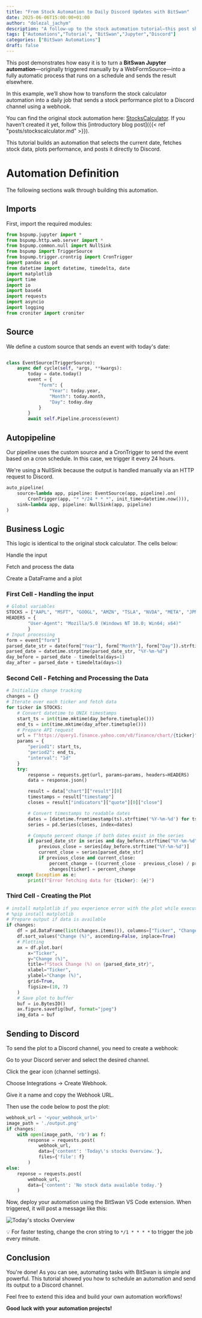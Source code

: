 ```yaml
---
title: "From Stock Automation to Daily Discord Updates with BitSwan"
date: 2025-06-06T15:00:00+01:00
author: "dolezal_jachym"
description: "A follow-up to the stock automation tutorial—this post shows how to send daily stock updates to a Discord channel."
tags: ["Automations","Tutorial", "BitSwan","Jupyter","Discord"]
categories: ["BitSwan Automations"]
draft: false
---
```


This post demonstrates how easy it is to turn a **BitSwan Jupyter automation**—originally triggered manually by a WebFormSource—into a fully automatic process that runs on a schedule and sends the result elsewhere.

In this example, we’ll show how to transform the stock calculator automation into a daily job that sends a stock performance plot to a Discord channel using a webhook.

You can find the original stock automation here: [StocksCalculator](https://github.com/bitswan-space/BitSwan/tree/feat/webform-blogpost-example/examples/StocksCalculator). If you haven’t created it yet, follow this [introductory blog post]({{< ref "posts/stockscalculator.md" >}}).

This tutorial builds an automation that selects the current date, fetches stock data, plots performance, and posts it directly to Discord.

# Automation Definition

The following sections walk through building this automation.

## Imports

First, import the required modules:
```python
from bspump.jupyter import *
from bspump.http.web.server import *
from bspump.common.null import NullSink
from bspump import TriggerSource
from bspump.trigger.crontrig import CronTrigger
import pandas as pd
from datetime import datetime, timedelta, date
import matplotlib
import time
import io
import base64
import requests
import asyncio
import logging
from croniter import croniter
```

## Source

We define a custom source that sends an event with today's date:

```python

class EventSource(TriggerSource):
    async def cycle(self, *args, **kwargs):
        today = date.today()
        event = {
            "form": {
                "Year": today.year,
                "Month": today.month,
                "Day": today.day
            }
        }
        await self.Pipeline.process(event)
```

## Autopipeline

Our pipeline uses the custom source and a CronTrigger to send the event based on a cron schedule. In this case, we trigger it every 24 hours.

We're using a NullSink because the output is handled manually via an HTTP request to Discord.

```python
auto_pipeline(
    source=lambda app, pipeline: EventSource(app, pipeline).on(
        CronTrigger(app, "* */24 * * *", init_time=datetime.now())),
    sink=lambda app, pipeline: NullSink(app, pipeline)
)
```

## Business Logic

This logic is identical to the original stock calculator. The cells below:

Handle the input

Fetch and process the data

Create a DataFrame and a plot

### First Cell - Handling the input

```python
# Global variables
STOCKS = ["AAPL", "MSFT", "GOOGL", "AMZN", "TSLA", "NVDA", "META", "JPM", "NFLX", "AMD"]
HEADERS = {
        "User-Agent": "Mozilla/5.0 (Windows NT 10.0; Win64; x64)"
        }
# Input processing
form = event["form"]
parsed_date_str = date(form["Year"], form["Month"], form["Day"]).strftime("%Y-%m-%d")
parsed_date = datetime.strptime(parsed_date_str, "%Y-%m-%d")
day_before = parsed_date - timedelta(days=1)
day_after = parsed_date + timedelta(days=1)
```

### Second Cell - Fetching and Processing the Data

```python
# Initialize change tracking
changes = {}
# Iterate over each ticker and fetch data
for ticker in STOCKS:
    # Convert datetime to UNIX timestamps
    start_ts = int(time.mktime(day_before.timetuple()))
    end_ts = int(time.mktime(day_after.timetuple()))
    # Prepare API request
    url = f"https://query1.finance.yahoo.com/v8/finance/chart/{ticker}"
    params = {
        "period1": start_ts,
        "period2": end_ts,
        "interval": "1d"
    }
    try:
        response = requests.get(url, params=params, headers=HEADERS)
        data = response.json()

        result = data["chart"]["result"][0]
        timestamps = result["timestamp"]
        closes = result["indicators"]["quote"][0]["close"]

        # Convert timestamps to readable dates
        dates = [datetime.fromtimestamp(ts).strftime('%Y-%m-%d') for ts in timestamps]
        series = pd.Series(closes, index=dates)

        # Compute percent change if both dates exist in the series
        if parsed_date_str in series and day_before.strftime("%Y-%m-%d") in series:
            previous_close = series[day_before.strftime("%Y-%m-%d")]
            current_close = series[parsed_date_str]
            if previous_close and current_close:
                percent_change = ((current_close - previous_close) / previous_close) * 100
                changes[ticker] = percent_change
    except Exception as e:
        print(f"Error fetching data for {ticker}: {e}")
```

### Third Cell - Creating the Plot

```python
# install matplotlib if you experience error with the plot while executing the cells in during dev
# %pip install matplotlib
# Prepare output if data is available
if changes:
    df = pd.DataFrame(list(changes.items()), columns=["Ticker", "Change (%)"])
    df.sort_values("Change (%)", ascending=False, inplace=True)
    # Plotting
    ax = df.plot.bar(
        x="Ticker",
        y="Change (%)",
        title=f"Stock Change (%) on {parsed_date_str}",
        xlabel="Ticker",
        ylabel="Change (%)",
        grid=True,
        figsize=(10, 7)
    )
    # Save plot to buffer
    buf = io.BytesIO()
    ax.figure.savefig(buf, format="jpeg")
    img_data = buf
```


## Sending to Discord

To send the plot to a Discord channel, you need to create a webhook:

Go to your Discord server and select the desired channel.

Click the gear icon (channel settings).

Choose Integrations → Create Webhook.

Give it a name and copy the Webhook URL.

Then use the code below to post the plot:

```python
webhook_url = '<your_webhook_url>'
image_path = './output.png'
if changes:
    with open(image_path, 'rb') as f:
        response = requests.post(
            webhook_url,
            data={'content': 'Today\'s stocks Overview.'},
            files={'file': f}
        )
else:
    reponse = requests.post(
        webhook_url,
        data={'content': 'No stock data available today.'}
    )
```

Now, deploy your automation using the BitSwan VS Code extension. When triggered, it will post a message like this:

![Today's stocks Overview](/images/discordautomation/discordmessage.png)

💡 For faster testing, change the cron string to `*/1 * * * *` to trigger the job every minute.


## Conclusion

You're done! As you can see, automating tasks with BitSwan is simple and powerful. This tutorial showed you how to schedule an automation and send its output to a Discord channel.

Feel free to extend this idea and build your own automation workflows!

**Good luck with your automation projects!**
